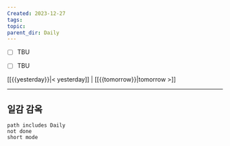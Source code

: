 ```yaml
---
Created: 2023-12-27
tags: 
topic: 
parent_dir: Daily
---
```


- [ ] TBU 
- [ ] TBU  
  
  
[[{{yesterday}}|< yesterday]] | [[{{tomorrow}}|tomorrow >]]  
  
---  
## 일감 감옥  
```tasks  
path includes Daily  
not done  
short mode  
```